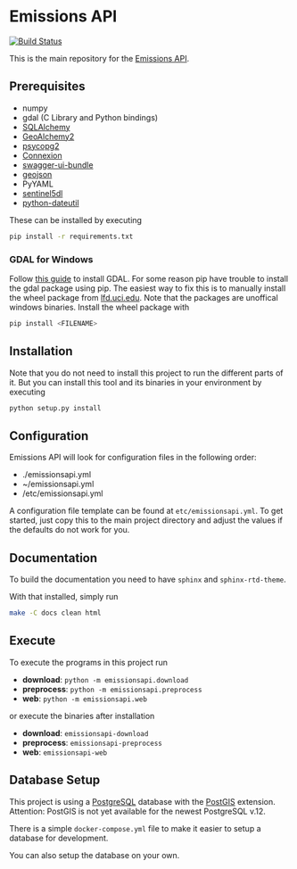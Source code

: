 # Emissions API

[![Build Status](https://travis-ci.com/emissions-api/emissions-api.svg?branch=master)](https://travis-ci.com/emissions-api/emissions-api)

This is the main repository for the [Emissions API](https://emissions-api.org/).

## Prerequisites

* numpy
* gdal (C Library and Python bindings)
* [SQLAlchemy](https://sqlalchemy.org)
* [GeoAlchemy2](https://github.com/geoalchemy/geoalchemy2)
* [psycopg2](https://pypi.org/project/psycopg2/)
* [Connexion](https://github.com/zalando/connexion)
* [swagger-ui-bundle](https://pypi.org/project/swagger-ui-bundle/)
* [geojson](https://pypi.org/project/geojson/)
* PyYAML
* [sentinel5dl](https://github.com/emissions-api/sentinel5dl)
* [python-dateutil](https://pypi.org/project/python-dateutil/)

These can be installed by executing

```bash
pip install -r requirements.txt
```

### GDAL for Windows

Follow [this guide](https://sandbox.idre.ucla.edu/sandbox/tutorials/installing-gdal-for-windows)
to install GDAL.
For some reason pip have trouble to install the gdal package using pip.
The easiest way to fix this is to manually install the wheel package from
[lfd.uci.edu](https://www.lfd.uci.edu/~gohlke/pythonlibs/#gdal).
Note that the packages are unoffical windows binaries.
Install the wheel package with

```bash
pip install <FILENAME>
```

## Installation

Note that you do not need to install this project to run the different
parts of it.
But you can install this tool and its binaries in your environment by executing

```bash
python setup.py install
```

## Configuration

Emissions API will look for configuration files in the following order:

* ./emissionsapi.yml
* ~/emissionsapi.yml
* /etc/emissionsapi.yml

A configuration file template can be found at `etc/emissionsapi.yml`.
To get started, just copy this to the main project directory and adjust the
values if the defaults do not work for you.

## Documentation

To build the documentation you need to have `sphinx` and `sphinx-rtd-theme`.

With that installed, simply run

```bash
make -C docs clean html
```

## Execute

To execute the programs in this project run

* **download**: `python -m emissionsapi.download`
* **preprocess**: `python -m emissionsapi.preprocess`
* **web**: `python -m emissionsapi.web`

or execute the binaries after installation

* **download**: `emissionsapi-download`
* **preprocess**: `emissionsapi-preprocess`
* **web**: `emissionsapi-web`

## Database Setup

This project is using a [PostgreSQL](https://postgresql.org) database with the [
PostGIS](https://postgis.net) extension.
Attention: PostGIS is not yet available for the newest PostgreSQL v.12.

There is a simple `docker-compose.yml` file to make it easier to setup a
database for development.

You can also setup the database on your own.
